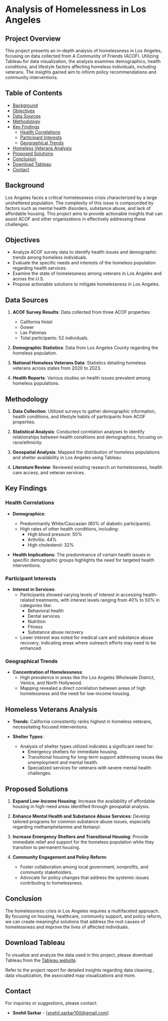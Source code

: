 # Analysis of Homelessness in Los Angeles

## Project Overview
This project presents an in-depth analysis of homelessness in Los Angeles, focusing on data collected from A Community of Friends (ACOF). Utilizing Tableau for data visualization, the analysis examines demographics, health conditions, and lifestyle factors affecting homeless individuals, including veterans. The insights gained aim to inform policy recommendations and community interventions.

## Table of Contents
- [Background](#background)
- [Objectives](#objectives)
- [Data Sources](#data-sources)
- [Methodology](#methodology)
- [Key Findings](#key-findings)
  - [Health Correlations](#health-correlations)
  - [Participant Interests](#participant-interests)
  - [Geographical Trends](#geographical-trends)
- [Homeless Veterans Analysis](#homeless-veterans-analysis)
- [Proposed Solutions](#proposed-solutions)
- [Conclusion](#conclusion)
- [Download Tableau](#download-tableau)
- [Contact](#contact)

## Background
Los Angeles faces a critical homelessness crisis characterized by a large unsheltered population. The complexity of this issue is compounded by factors such as mental health disorders, substance abuse, and lack of affordable housing. This project aims to provide actionable insights that can assist ACOF and other organizations in effectively addressing these challenges.

## Objectives
- Analyze ACOF survey data to identify health issues and demographic trends among homeless individuals.
- Evaluate the specific needs and interests of the homeless population regarding health services.
- Examine the state of homelessness among veterans in Los Angeles and across the U.S.
- Propose actionable solutions to mitigate homelessness in Los Angeles.

## Data Sources
1. **ACOF Survey Results**: Data collected from three ACOF properties:
   - California Hotel
   - Gower
   - Las Palomas
   - Total participants: 52 individuals.

2. **Demographic Statistics**: Data from Los Angeles County regarding the homeless population.

3. **National Homeless Veterans Data**: Statistics detailing homeless veterans across states from 2020 to 2023.

4. **Health Reports**: Various studies on health issues prevalent among homeless populations.

## Methodology
1. **Data Collection**: Utilized surveys to gather demographic information, health conditions, and lifestyle habits of participants from ACOF properties.
   
2. **Statistical Analysis**: Conducted correlation analyses to identify relationships between health conditions and demographics, focusing on race/ethnicity.

3. **Geospatial Analysis**: Mapped the distribution of homeless populations and shelter availability in Los Angeles using Tableau.

4. **Literature Review**: Reviewed existing research on homelessness, health care access, and veteran services.

## Key Findings

### Health Correlations
- **Demographics**: 
  - Predominantly White/Caucasian (80% of diabetic participants).
  - High rates of other health conditions, including:
    - High blood pressure: 50%
    - Arthritis: 44%
    - High cholesterol: 32%

- **Health Implications**: The predominance of certain health issues in specific demographic groups highlights the need for targeted health interventions.

### Participant Interests
- **Interest in Services**: 
  - Participants showed varying levels of interest in accessing health-related treatments, with interest levels ranging from 40% to 50% in categories like:
    - Behavioral health
    - Dental services
    - Nutrition
    - Fitness
    - Substance abuse recovery
  - Lower interest was noted for medical care and substance abuse recovery, indicating areas where outreach efforts may need to be enhanced.

### Geographical Trends
- **Concentration of Homelessness**: 
  - High prevalence in areas like the Los Angeles Wholesale District, Venice, and North Hollywood.
  - Mapping revealed a direct correlation between areas of high homelessness and the need for low-income housing.

## Homeless Veterans Analysis
- **Trends**: California consistently ranks highest in homeless veterans, necessitating focused interventions.
  
- **Shelter Types**: 
  - Analysis of shelter types utilized indicates a significant need for:
    - Emergency shelters for immediate housing.
    - Transitional housing for long-term support addressing issues like unemployment and mental health.
    - Specialized services for veterans with severe mental health challenges.

## Proposed Solutions
1. **Expand Low-Income Housing**: Increase the availability of affordable housing in high-need areas identified through geospatial analysis.

2. **Enhance Mental Health and Substance Abuse Services**: Develop tailored programs for common substance abuse issues, especially regarding methamphetamine and fentanyl.

3. **Increase Emergency Shelters and Transitional Housing**: Provide immediate relief and support for the homeless population while they transition to permanent housing.

4. **Community Engagement and Policy Reform**: 
   - Foster collaboration among local government, nonprofits, and community stakeholders.
   - Advocate for policy changes that address the systemic issues contributing to homelessness.

## Conclusion
The homelessness crisis in Los Angeles requires a multifaceted approach. By focusing on housing, healthcare, community support, and policy reform, we can create meaningful solutions that address the root causes of homelessness and improve the lives of affected individuals.

## Download Tableau
To visualize and analyze the data used in this project, please download Tableau from the [Tableau website](https://www.tableau.com/products/desktop/download). 

Refer to the project report for detailed insights regarding data cleaning , data visualization, the associated map visualizations and more.

## Contact
For inquiries or suggestions, please contact:
- **Snehil Sarkar** - [snehil.sarkar100@gmail.com]
